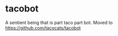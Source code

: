 # tacobot
A sentient being that is part taco part bot.
Moved to https://github.com/tacocats/tacobot

